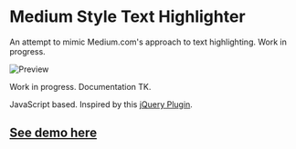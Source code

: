 # Medium Style Text Highlighter
An attempt to mimic Medium.com's approach to text highlighting. Work in progress.

![Preview](http://carlvlewis.s3.amazonaws.com/cvlassets/Screen%20Shot%202016-11-22%20at%205.32.21%20PM.png)

Work in progress. Documentation TK.

JavaScript based. Inspired by this [jQuery Plugin](http://www.jqueryscript.net/menu/Medium-style-Floating-Text-highlight-Menu-With-jQuery-CSS3.html).

## [See demo here](http://carlvlewis.net/medium-highlighter/)



